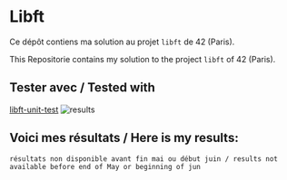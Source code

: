 # Libft

Ce dépôt contiens ma solution au projet `libft` de 42 (Paris).

This Repositorie contains my solution to the project `libft` of 42 (Paris).

## Tester avec / Tested with

[libft-unit-test](https://github.com/alelievr/libft-unit-test)
![results](https://github.com/Freya-Tenebrae/Libft/blob/main/results%202021-04-18.png)

## Voici mes résultats / Here is my results:

``` résultats non disponible avant fin mai ou début juin / results not available before end of May or beginning of jun ```
